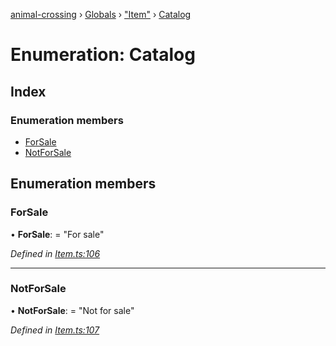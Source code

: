 [animal-crossing](../README.md) › [Globals](../globals.md) › ["Item"](../modules/_item_.md) › [Catalog](_item_.catalog.md)

# Enumeration: Catalog

## Index

### Enumeration members

* [ForSale](_item_.catalog.md#forsale)
* [NotForSale](_item_.catalog.md#notforsale)

## Enumeration members

###  ForSale

• **ForSale**: = "For sale"

*Defined in [Item.ts:106](https://github.com/Norviah/animal-crossing/blob/f22c64d/module/types/Item.ts#L106)*

___

###  NotForSale

• **NotForSale**: = "Not for sale"

*Defined in [Item.ts:107](https://github.com/Norviah/animal-crossing/blob/f22c64d/module/types/Item.ts#L107)*
